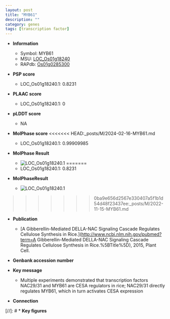 ```yaml
---
layout: post
title: "MYB61"
description: ""
category: genes
tags: [transcription factor]
---
```


* **Information**  
    + Symbol: MYB61  
    + MSU: [LOC_Os01g18240](http://rice.plantbiology.msu.edu/cgi-bin/ORF_infopage.cgi?orf=LOC_Os01g18240)  
    + RAPdb: [Os01g0285300](http://rapdb.dna.affrc.go.jp/viewer/gbrowse_details/irgsp1?name=Os01g0285300)  

* **PSP score**  
    + LOC_Os01g18240.1: 0.8231 

* **PLAAC score**  
    + LOC_Os01g18240.1: 0 

* **pLDDT score**
    + NA


* **MolPhase score**
<<<<<<< HEAD:_posts/M/2024-02-16-MYB61.md
    + LOC_Os01g18240.1: 0.99909985

* **MolPhase Result**
    + ![LOC_Os01g18240.1](https://304243504.github.io/Pictures/LOC_Os01g/LOC_Os01g18240.1.png)
=======
    + LOC_Os01g18240.1: 0.8231

* **MolPhaseResult**
    + ![LOC_Os01g18240.1](https://ricepsp.github.io/pictures/LOC_Os01g/LOC_Os01g18240.1.png)
>>>>>>> 0ba9e656d2567e330407a5f1b1d54d48f23437ee:_posts/M/2022-11-15-MYB61.md

* **Publication**  
    + [A Gibberellin-Mediated DELLA-NAC Signaling Cascade Regulates Cellulose Synthesis in Rice.](http://www.ncbi.nlm.nih.gov/pubmed?term=A Gibberellin-Mediated DELLA-NAC Signaling Cascade Regulates Cellulose Synthesis in Rice.%5BTitle%5D), 2015, Plant Cell.

* **Genbank accession number**  

* **Key message**  
    + Multiple experiments demonstrated that transcription factors NAC29/31 and MYB61 are CESA regulators in rice; NAC29/31 directly regulates MYB61, which in turn activates CESA expression

* **Connection**  

[//]: # * **Key figures**  


